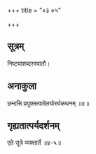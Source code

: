 +++
title = "०३ ०५"

+++
## सूत्रम्
निष्ट्याशब्दस्स्वातौ।

## अनाकुला
छन्दसि प्रयुक्तत्वादेतयोरर्थकथनम् ॥४॥

## गृह्यतात्पर्यदर्शनम्
एते सूत्रे व्यक्तार्ते ॥४-५॥

